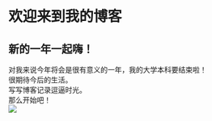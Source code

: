 # 欢迎来到我的博客
## 新的一年一起嗨！
对我来说今年将会是很有意义的一年，我的大学本科要结束啦！<br>
很期待今后的生活。<br>
写写博客记录逗逼时光。<br>
那么开始吧！<br>
![](:/asitheclever.github.io/71s9t+C7cYL)
